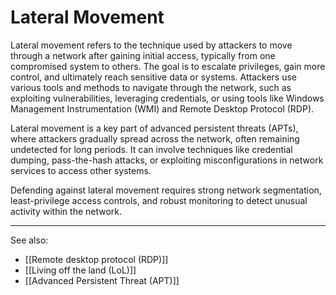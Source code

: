 
# Lateral Movement

Lateral movement refers to the technique used by attackers to move through a network after gaining initial access, typically from one compromised system to others. The goal is to escalate privileges, gain more control, and ultimately reach sensitive data or systems. Attackers use various tools and methods to navigate through the network, such as exploiting vulnerabilities, leveraging credentials, or using tools like Windows Management Instrumentation (WMI) and Remote Desktop Protocol (RDP).

Lateral movement is a key part of advanced persistent threats (APTs), where attackers gradually spread across the network, often remaining undetected for long periods. It can involve techniques like credential dumping, pass-the-hash attacks, or exploiting misconfigurations in network services to access other systems.

Defending against lateral movement requires strong network segmentation, least-privilege access controls, and robust monitoring to detect unusual activity within the network.

---

See also:

- [[Remote desktop protocol (RDP)]]
- [[Living off the land (LoL)]]
- [[Advanced Persistent Threat (APT)]]
